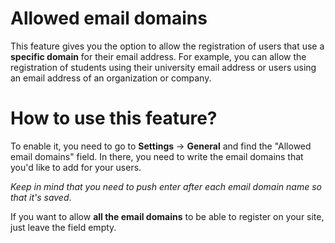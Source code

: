 # Allowed email domains


This feature gives you the option to allow the registration of users that use a **specific domain** for their email address. 
For example, you can allow the registration of students using their university email address or users using an email address of an organization or company.

# How to use this feature?

To enable it, you need to go to  **Settings**  ->  **General**  and find the "Allowed email domains" field. In there, you need to write the email domains that you'd like to add for your users.

*Keep in mind that you need to push enter after each email domain name so that it's saved*.

If you want to allow **all the email domains** to be able to register on your site, just leave the field empty.



